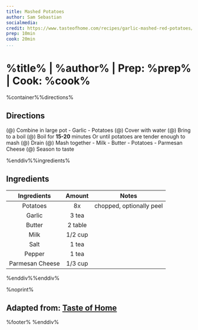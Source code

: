 ```yaml
---
title: Mashed Potatoes
author: Sam Sebastian
socialmedia:
credit: https://www.tasteofhome.com/recipes/garlic-mashed-red-potatoes/
prep: 10min
cook: 20min
...
```


# %title% | %author% | Prep: %prep% | Cook: %cook%

%container%%directions%

## Directions
(@) Combine in large pot
    - Garlic
    - Potatoes
(@) Cover with water
(@) Bring to a boil
(@) Boil for **15-20** minutes
    Or until potatoes are tender enough to mash
(@) Drain
(@) Mash together
    - Milk
    - Butter
    - Potatoes
    - Parmesan Cheese
(@) Season to taste

%enddiv%%ingredients%

## Ingredients
| Ingredients | Amount | Notes |
| :---------: | :----: | :---: |
| Potatoes | 8x | chopped, optionally peel |
| Garlic | 3 tea |  |
| Butter | 2 table |  |
| Milk | 1/2 cup |  |
| Salt | 1 tea |  |
| Pepper | 1 tea |  |
| Parmesan Cheese | 1/3 cup |  |

%enddiv%%enddiv%

%noprint%
## Adapted from: [Taste of Home](%credit%)
%footer%
%enddiv%
